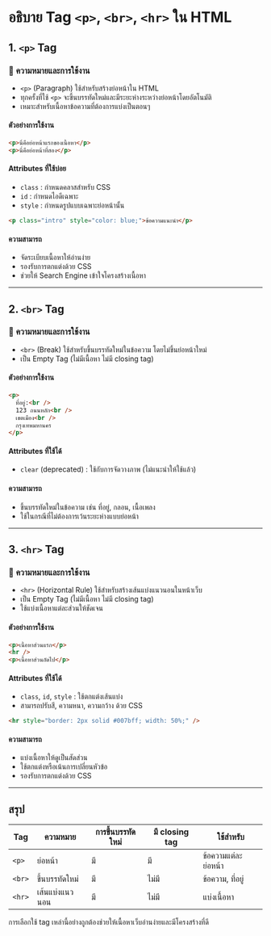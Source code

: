 # อธิบาย Tag `<p>`, `<br>`, `<hr>` ใน HTML

## 1. `<p>` Tag

### 📝 **ความหมายและการใช้งาน**

- `<p>` (Paragraph) ใช้สำหรับสร้างย่อหน้าใน HTML
- ทุกครั้งที่ใช้ `<p>` จะขึ้นบรรทัดใหม่และมีระยะห่างระหว่างย่อหน้าโดยอัตโนมัติ
- เหมาะสำหรับเนื้อหาข้อความที่ต้องการแบ่งเป็นตอนๆ

#### **ตัวอย่างการใช้งาน**

```html
<p>นี่คือย่อหน้าแรกของเนื้อหา</p>
<p>นี่คือย่อหน้าที่สอง</p>
```

#### **Attributes ที่ใช้บ่อย**

- `class` : กำหนดคลาสสำหรับ CSS
- `id` : กำหนดไอดีเฉพาะ
- `style` : กำหนดรูปแบบเฉพาะย่อหน้านั้น

```html
<p class="intro" style="color: blue;">ข้อความแนะนำ</p>
```

#### **ความสามารถ**

- จัดระเบียบเนื้อหาให้อ่านง่าย
- รองรับการตกแต่งด้วย CSS
- ช่วยให้ Search Engine เข้าใจโครงสร้างเนื้อหา

---

## 2. `<br>` Tag

### 📝 **ความหมายและการใช้งาน**

- `<br>` (Break) ใช้สำหรับขึ้นบรรทัดใหม่ในข้อความ โดยไม่ขึ้นย่อหน้าใหม่
- เป็น Empty Tag (ไม่มีเนื้อหา ไม่มี closing tag)

#### **ตัวอย่างการใช้งาน**

```html
<p>
  ที่อยู่:<br />
  123 ถนนหลัก<br />
  เขตเมือง<br />
  กรุงเทพมหานคร
</p>
```

#### **Attributes ที่ใช้ได้**

- `clear` (deprecated) : ใช้กับการจัดวางภาพ (ไม่แนะนำให้ใช้แล้ว)

#### **ความสามารถ**

- ขึ้นบรรทัดใหม่ในข้อความ เช่น ที่อยู่, กลอน, เนื้อเพลง
- ใช้ในกรณีที่ไม่ต้องการเว้นระยะห่างแบบย่อหน้า

---

## 3. `<hr>` Tag

### 📝 **ความหมายและการใช้งาน**

- `<hr>` (Horizontal Rule) ใช้สำหรับสร้างเส้นแบ่งแนวนอนในหน้าเว็บ
- เป็น Empty Tag (ไม่มีเนื้อหา ไม่มี closing tag)
- ใช้แบ่งเนื้อหาแต่ละส่วนให้ชัดเจน

#### **ตัวอย่างการใช้งาน**

```html
<p>เนื้อหาส่วนแรก</p>
<hr />
<p>เนื้อหาส่วนถัดไป</p>
```

#### **Attributes ที่ใช้ได้**

- `class`, `id`, `style` : ใช้ตกแต่งเส้นแบ่ง
- สามารถปรับสี, ความหนา, ความกว้าง ด้วย CSS

```html
<hr style="border: 2px solid #007bff; width: 50%;" />
```

#### **ความสามารถ**

- แบ่งเนื้อหาให้ดูเป็นสัดส่วน
- ใช้ตกแต่งหรือเน้นการเปลี่ยนหัวข้อ
- รองรับการตกแต่งด้วย CSS

---

## สรุป

| Tag    | ความหมาย       | การขึ้นบรรทัดใหม่ | มี closing tag | ใช้สำหรับ           |
| ------ | -------------- | ----------------- | -------------- | ------------------- |
| `<p>`  | ย่อหน้า        | มี                | มี             | ข้อความแต่ละย่อหน้า |
| `<br>` | ขึ้นบรรทัดใหม่ | มี                | ไม่มี          | ข้อความ, ที่อยู่    |
| `<hr>` | เส้นแบ่งแนวนอน | มี                | ไม่มี          | แบ่งเนื้อหา         |

การเลือกใช้ tag เหล่านี้อย่างถูกต้องช่วยให้เนื้อหาเว็บอ่านง่ายและมีโครงสร้างที่ดี

